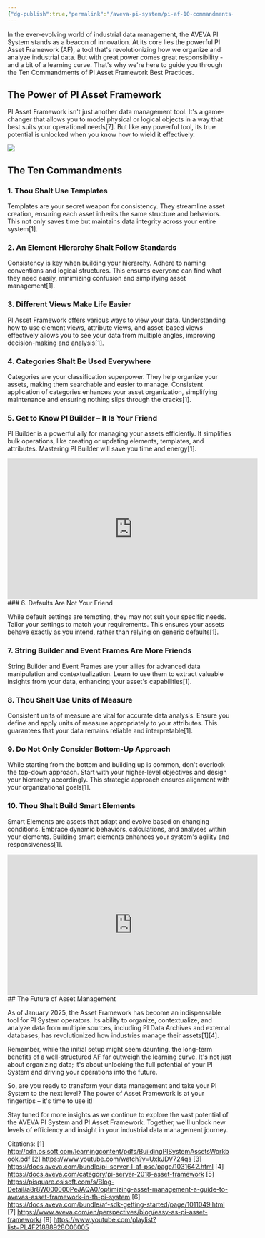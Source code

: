 ```yaml
---
{"dg-publish":true,"permalink":"/aveva-pi-system/pi-af-10-commandments-your-guide-to-data-management-excellence/","tags":["PISystem","AssetFramework"]}
---
```


In the ever-evolving world of industrial data management, the AVEVA PI System stands as a beacon of innovation. At its core lies the powerful PI Asset Framework (AF), a tool that's revolutionizing how we organize and analyze industrial data. But with great power comes great responsibility - and a bit of a learning curve. That's why we're here to guide you through the Ten Commandments of PI Asset Framework Best Practices.

## The Power of PI Asset Framework

PI Asset Framework isn't just another data management tool. It's a game-changer that allows you to model physical or logical objects in a way that best suits your operational needs[7]. But like any powerful tool, its true potential is unlocked when you know how to wield it effectively.

![](https://i.imgur.com/H8ofGoA.png)
## The Ten Commandments

### 1. Thou Shalt Use Templates

Templates are your secret weapon for consistency. They streamline asset creation, ensuring each asset inherits the same structure and behaviors. This not only saves time but maintains data integrity across your entire system[1].

### 2. An Element Hierarchy Shalt Follow Standards

Consistency is key when building your hierarchy. Adhere to naming conventions and logical structures. This ensures everyone can find what they need easily, minimizing confusion and simplifying asset management[1].

### 3. Different Views Make Life Easier

PI Asset Framework offers various ways to view your data. Understanding how to use element views, attribute views, and asset-based views effectively allows you to see your data from multiple angles, improving decision-making and analysis[1].

### 4. Categories Shalt Be Used Everywhere

Categories are your classification superpower. They help organize your assets, making them searchable and easier to manage. Consistent application of categories enhances your asset organization, simplifying maintenance and ensuring nothing slips through the cracks[1].

### 5. Get to Know PI Builder – It Is Your Friend

PI Builder is a powerful ally for managing your assets efficiently. It simplifies bulk operations, like creating or updating elements, templates, and attributes. Mastering PI Builder will save you time and energy[1].

<iframe width="560" height="315" src="https://www.youtube.com/embed/Ih73YO2nilA?si=4AvokR8tnGh4cJXP" title="YouTube video player" frameborder="0" allow="accelerometer; autoplay; clipboard-write; encrypted-media; gyroscope; picture-in-picture; web-share" referrerpolicy="strict-origin-when-cross-origin" allowfullscreen></iframe>
### 6. Defaults Are Not Your Friend

While default settings are tempting, they may not suit your specific needs. Tailor your settings to match your requirements. This ensures your assets behave exactly as you intend, rather than relying on generic defaults[1].

### 7. String Builder and Event Frames Are More Friends

String Builder and Event Frames are your allies for advanced data manipulation and contextualization. Learn to use them to extract valuable insights from your data, enhancing your asset's capabilities[1].

### 8. Thou Shalt Use Units of Measure

Consistent units of measure are vital for accurate data analysis. Ensure you define and apply units of measure appropriately to your attributes. This guarantees that your data remains reliable and interpretable[1].

### 9. Do Not Only Consider Bottom-Up Approach

While starting from the bottom and building up is common, don't overlook the top-down approach. Start with your higher-level objectives and design your hierarchy accordingly. This strategic approach ensures alignment with your organizational goals[1].

### 10. Thou Shalt Build Smart Elements

Smart Elements are assets that adapt and evolve based on changing conditions. Embrace dynamic behaviors, calculations, and analyses within your elements. Building smart elements enhances your system's agility and responsiveness[1].


<center><iframe width="560" height="315" src="https://www.youtube.com/embed/Ih73YO2nilA?si=4AvokR8tnGh4cJXP" title="YouTube video player" frameborder="0" allow="accelerometer; autoplay; clipboard-write; encrypted-media; gyroscope; picture-in-picture; web-share" referrerpolicy="strict-origin-when-cross-origin" allowfullscreen></iframe></center>
## The Future of Asset Management

As of January 2025, the Asset Framework has become an indispensable tool for PI System operators. Its ability to organize, contextualize, and analyze data from multiple sources, including PI Data Archives and external databases, has revolutionized how industries manage their assets[1][4].

Remember, while the initial setup might seem daunting, the long-term benefits of a well-structured AF far outweigh the learning curve. It's not just about organizing data; it's about unlocking the full potential of your PI System and driving your operations into the future.

So, are you ready to transform your data management and take your PI System to the next level? The power of Asset Framework is at your fingertips – it's time to use it!

Stay tuned for more insights as we continue to explore the vast potential of the AVEVA PI System and PI Asset Framework. Together, we'll unlock new levels of efficiency and insight in your industrial data management journey.

Citations:
[1] http://cdn.osisoft.com/learningcontent/pdfs/BuildingPISystemAssetsWorkbook.pdf
[2] https://www.youtube.com/watch?v=UxkJDV724qs
[3] https://docs.aveva.com/bundle/pi-server-l-af-pse/page/1031642.html
[4] https://docs.aveva.com/category/pi-server-2018-asset-framework
[5] https://pisquare.osisoft.com/s/Blog-Detail/a8r8W000000PeJAQA0/optimizing-asset-management-a-guide-to-avevas-asset-framework-in-th-pi-system
[6] https://docs.aveva.com/bundle/af-sdk-getting-started/page/1011049.html
[7] https://www.aveva.com/en/perspectives/blog/easy-as-pi-asset-framework/
[8] https://www.youtube.com/playlist?list=PL4F21888928C06005